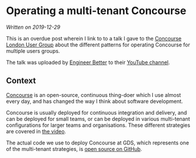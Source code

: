 # Operating a multi-tenant Concourse

_Written on 2019-12-29_

This is an overdue post wherein I link to to a talk I gave to the
[Concourse London User Group](https://www.meetup.com/Concourse-London-User-Group/)
about the different patterns for operating Concourse for multiple users groups.

The talk was uploaded by
[Engineer Better](https://www.engineerbetter.com/)
to their
[YouTube channel](https://www.youtube.com/watch?v=hD6nXqhAzsM).

## Context

[Concourse](https://concourse-ci.org/) is an open-source, continuous thing-doer
which I use almost every day, and has changed the way I think about software
development.

Concourse is usually deployed for continuous integration and delivery, and can
be deployed for small teams, or can be deployed in various multi-tenant
configurations for larger teams and organisations. These different strategies
are covered in [the video](https://www.youtube.com/watch?v=hD6nXqhAzsM).

The actual code we use to deploy Concourse at GDS, which represents one of the
multi-tenant strategies, is
[open source on GitHub](https://github.com/alphagov/tech-ops/tree/master/reliability-engineering/terraform/modules).
